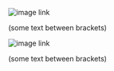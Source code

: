 ![image link](<./image/cat1.png>)

(some text between brackets)

![image link](<./image/cat(1).png>)

(some text between brackets)
